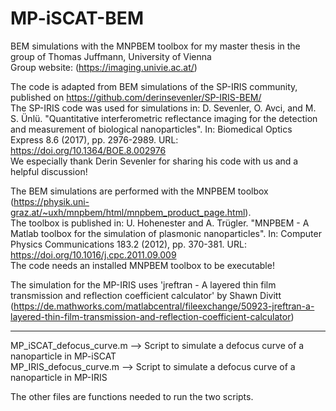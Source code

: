 # MP-iSCAT-BEM
BEM simulations with the MNPBEM toolbox for my master thesis in the group of Thomas Juffmann, University of Vienna  
Group website: (https://imaging.univie.ac.at/)  

The code is adapted from BEM simulations of the SP-IRIS community, published on https://github.com/derinsevenler/SP-IRIS-BEM/  
The SP-IRIS code was used for simulations in: D. Sevenler, O. Avci, and M. S. Ünlü. "Quantitative interferometric reflectance imaging for the detection and measurement of biological nanoparticles". In: Biomedical Optics Express 8.6 (2017), pp. 2976-2989. URL: https://doi.org/10.1364/BOE.8.002976  
We especially thank Derin Sevenler for sharing his code with us and a helpful discussion!  

The BEM simulations are performed with the MNPBEM toolbox (https://physik.uni-graz.at/~uxh/mnpbem/html/mnpbem_product_page.html).  
The toolbox is published in: U. Hohenester and A. Trügler. "MNPBEM - A Matlab toolbox for the simulation of plasmonic nanoparticles". In: Computer Physics Communications 183.2 (2012), pp. 370-381. URL: https://doi.org/10.1016/j.cpc.2011.09.009  
The code needs an installed MNPBEM toolbox to be executable!

The simulation for the MP-IRIS uses 'jreftran - A layered thin film transmission and reflection coefficient calculator' by Shawn Divitt (https://de.mathworks.com/matlabcentral/fileexchange/50923-jreftran-a-layered-thin-film-transmission-and-reflection-coefficient-calculator)

-----------------------

MP_iSCAT_defocus_curve.m --> Script to simulate a defocus curve of a nanoparticle in MP-iSCAT  
MP_IRIS_defocus_curve.m --> Script to simulate a defocus curve of a nanoparticle in MP-IRIS  

The other files are functions needed to run the two scripts.
